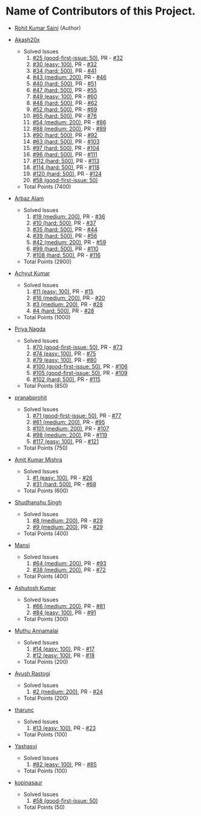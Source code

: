 # Name of Contributors of this Project.

- [Rohit Kumar Saini](https://github.com/rockingrohit9639) (Author)

- [Akash20x](https://github.com/Akash20x)
  - Solved Issues
    1. [#25 (good-first-issue: 50)](https://github.com/rockingrohit9639/TextAnalyzer/issues/25), PR - [#32](https://github.com/rockingrohit9639/TextAnalyzer/pull/32)
    2. [#30 (easy: 100)](https://github.com/rockingrohit9639/TextAnalyzer/issues/30), PR - [#32](https://github.com/rockingrohit9639/TextAnalyzer/pull/33)
    3. [#34 (hard: 500)](https://github.com/rockingrohit9639/TextAnalyzer/issues/34), PR - [#41](https://github.com/rockingrohit9639/TextAnalyzer/pull/41)
    4. [#43 (medium: 200)](https://github.com/rockingrohit9639/TextAnalyzer/issues/43), PR - [#46](https://github.com/rockingrohit9639/TextAnalyzer/pull/46)
    5. [#40 (hard: 500)](https://github.com/rockingrohit9639/TextAnalyzer/issues/40), PR - [#51](https://github.com/rockingrohit9639/TextAnalyzer/pull/51)
    6. [#47 (hard: 500)](https://github.com/rockingrohit9639/TextAnalyzer/issues/47), PR - [#55](https://github.com/rockingrohit9639/TextAnalyzer/pull/55)
    7. [#49 (easy: 100)](https://github.com/rockingrohit9639/TextAnalyzer/issues/49), PR - [#60](https://github.com/rockingrohit9639/TextAnalyzer/pull/60)
    8. [#48 (hard: 500)](https://github.com/rockingrohit9639/TextAnalyzer/issues/48), PR - [#62](https://github.com/rockingrohit9639/TextAnalyzer/pull/62)
    9. [#52 (hard: 500)](https://github.com/rockingrohit9639/TextAnalyzer/issues/52), PR - [#69](https://github.com/rockingrohit9639/TextAnalyzer/pull/69)
    10. [#65 (hard: 500)](https://github.com/rockingrohit9639/TextAnalyzer/issues/65), PR - [#76](https://github.com/rockingrohit9639/TextAnalyzer/pull/76)
    11. [#54 (medium: 200)](https://github.com/rockingrohit9639/TextAnalyzer/issues/54), PR - [#86](https://github.com/rockingrohit9639/TextAnalyzer/pull/86)
    12. [#88 (medium: 200)](https://github.com/rockingrohit9639/TextAnalyzer/issues/88), PR - [#89](https://github.com/rockingrohit9639/TextAnalyzer/pull/89)
    13. [#90 (hard: 500)](https://github.com/rockingrohit9639/TextAnalyzer/issues/90), PR - [#92](https://github.com/rockingrohit9639/TextAnalyzer/pull/92)
    14. [#63 (hard: 500)](https://github.com/rockingrohit9639/TextAnalyzer/issues/63), PR - [#103](https://github.com/rockingrohit9639/TextAnalyzer/pull/103)
    15. [#97 (hard: 500)](https://github.com/rockingrohit9639/TextAnalyzer/issues/97), PR - [#104](https://github.com/rockingrohit9639/TextAnalyzer/pull/104)
    16. [#96 (hard: 500)](https://github.com/rockingrohit9639/TextAnalyzer/issues/96), PR - [#111](https://github.com/rockingrohit9639/TextAnalyzer/pull/111)
    17. [#112 (hard: 500)](https://github.com/rockingrohit9639/TextAnalyzer/issues/112), PR - [#113](https://github.com/rockingrohit9639/TextAnalyzer/pull/113)
    18. [#114 (hard: 500)](https://github.com/rockingrohit9639/TextAnalyzer/issues/114), PR - [#118](https://github.com/rockingrohit9639/TextAnalyzer/pull/118)
    19. [#120 (hard: 500)](https://github.com/rockingrohit9639/TextAnalyzer/issues/120), PR - [#124](https://github.com/rockingrohit9639/TextAnalyzer/pull/124)
    20. [#58 (good-first-issue: 50)](https://github.com/rockingrohit9639/TextAnalyzer/issues/58)
  - Total Points (7400)

- [Arbaz Alam](https://github.com/arbazalam01)
  - Solved Issues 
    1. [#19 (medium: 200)](https://github.com/rockingrohit9639/TextAnalyzer/issues/19), PR - [#36](https://github.com/rockingrohit9639/TextAnalyzer/pull/36)
    2. [#10 (hard: 500)](https://github.com/rockingrohit9639/TextAnalyzer/issues/10), PR - [#37](https://github.com/rockingrohit9639/TextAnalyzer/pull/37)
    3. [#35 (hard: 500)](https://github.com/rockingrohit9639/TextAnalyzer/issues/35), PR - [#44](https://github.com/rockingrohit9639/TextAnalyzer/pull/44)
    4. [#39 (hard: 500)](https://github.com/rockingrohit9639/TextAnalyzer/issues/39), PR - [#56](https://github.com/rockingrohit9639/TextAnalyzer/pull/56)
    5. [#42 (medium: 200)](https://github.com/rockingrohit9639/TextAnalyzer/issues/42), PR - [#59](https://github.com/rockingrohit9639/TextAnalyzer/pull/59)
    6. [#99 (hard: 500)](https://github.com/rockingrohit9639/TextAnalyzer/issues/99), PR - [#110](https://github.com/rockingrohit9639/TextAnalyzer/pull/110)
    7. [#108 (hard: 500)](https://github.com/rockingrohit9639/TextAnalyzer/issues/108), PR - [#116](https://github.com/rockingrohit9639/TextAnalyzer/pull/116)
  - Total Points (2900)

- [Achyut Kumar](https://github.com/Sloth-Panda)
  - Solved Issues
    1. [#11 (easy: 100)](https://github.com/rockingrohit9639/TextAnalyzer/issues/11), PR - [#15](https://github.com/rockingrohit9639/TextAnalyzer/pull/15)
    2. [#16 (medium: 200)](https://github.com/rockingrohit9639/TextAnalyzer/issues/16), PR - [#20](https://github.com/rockingrohit9639/TextAnalyzer/pull/20)
    3. [#3 (medium: 200)](https://github.com/rockingrohit9639/TextAnalyzer/issues/3), PR - [#28](https://github.com/rockingrohit9639/TextAnalyzer/pull/28)
    4. [#4 (hard: 500)](https://github.com/rockingrohit9639/TextAnalyzer/issues/4), PR - [#28](https://github.com/rockingrohit9639/TextAnalyzer/pull/28)
  - Total Points (1000)

- [Priya Nagda](https://github.com/pri1311)
  - Solved Issues
    1. [#70 (good-first-issue: 50)](https://github.com/rockingrohit9639/TextAnalyzer/issues/70), PR - [#73](https://github.com/rockingrohit9639/TextAnalyzer/pull/73)
    2. [#74 (easy: 100)](https://github.com/rockingrohit9639/TextAnalyzer/issues/74), PR - [#75](https://github.com/rockingrohit9639/TextAnalyzer/pull/75)
    3. [#79 (easy: 100)](https://github.com/rockingrohit9639/TextAnalyzer/issues/74), PR - [#80](https://github.com/rockingrohit9639/TextAnalyzer/pull/80)
    4. [#100 (good-first-issue: 50)](https://github.com/rockingrohit9639/TextAnalyzer/issues/100), PR - [#106](https://github.com/rockingrohit9639/TextAnalyzer/pull/106)
    5. [#105 (good-first-issue: 50)](https://github.com/rockingrohit9639/TextAnalyzer/issues/105), PR - [#109](https://github.com/rockingrohit9639/TextAnalyzer/pull/109)
    6. [#102 (hard: 500)](https://github.com/rockingrohit9639/TextAnalyzer/issues/102), PR - [#115](https://github.com/rockingrohit9639/TextAnalyzer/pull/115)
  - Total Points (850)

- [pranabprohit](https://github.com/pranabprohit)
  - Solved Issues
    1. [#71 (good-first-issue: 50)](https://github.com/rockingrohit9639/TextAnalyzer/issues/71), PR - [#77](https://github.com/rockingrohit9639/TextAnalyzer/pull/77)
    2. [#61 (medium: 200)](https://github.com/rockingrohit9639/TextAnalyzer/issues/61), PR - [#95](https://github.com/rockingrohit9639/TextAnalyzer/pull/95)
    3. [#101 (medium: 200)](https://github.com/rockingrohit9639/TextAnalyzer/issues/101), PR - [#107](https://github.com/rockingrohit9639/TextAnalyzer/pull/107)
    4. [#98 (medium: 200)](https://github.com/rockingrohit9639/TextAnalyzer/issues/98), PR - [#119](https://github.com/rockingrohit9639/TextAnalyzer/pull/119)
    5. [#117 (easy: 100)](https://github.com/rockingrohit9639/TextAnalyzer/issues/117), PR - [#121](https://github.com/rockingrohit9639/TextAnalyzer/pull/121)
  - Total Points (750)

- [Amit Kumar Mishra](https://github.com/Amit366)
  - Solved Issues
    1. [#1 (easy: 100)](https://github.com/rockingrohit9639/TextAnalyzer/issues/1), PR - [#26](https://github.com/rockingrohit9639/TextAnalyzer/pull/26)
    2. [#31 (hard: 500)](https://github.com/rockingrohit9639/TextAnalyzer/issues/31), PR - [#68](https://github.com/rockingrohit9639/TextAnalyzer/pull/68)
  - Total Points (600)

- [Shudhanshu Singh](https://github.com/ShudhanshuSingh) 
   - Solved Issues
      1. [#8 (medium: 200)](https://github.com/rockingrohit9639/TextAnalyzer/issues/8), PR - [#29](https://github.com/rockingrohit9639/TextAnalyzer/pull/29)
      2. [#9 (medium: 200)](https://github.com/rockingrohit9639/TextAnalyzer/issues/9), PR - [#29](https://github.com/rockingrohit9639/TextAnalyzer/pull/29)
   - Total Points (400) 

- [Mansi](https://github.com/Mansi3546)
  - Solved Issues
    1. [#64 (medium: 200)](https://github.com/rockingrohit9639/TextAnalyzer/issues/64), PR - [#93](https://github.com/rockingrohit9639/TextAnalyzer/pull/93)
    2. [#38 (medium: 200)](https://github.com/rockingrohit9639/TextAnalyzer/issues/38), PR - [#72](https://github.com/rockingrohit9639/TextAnalyzer/pull/72)
  - Total Points (400)

- [Ashutosh Kumar](https://github.com/Blastoise)
  - Solved Issues 
    1. [#66 (medium: 200)](https://github.com/rockingrohit9639/TextAnalyzer/issues/66), PR - [#81](https://github.com/rockingrohit9639/TextAnalyzer/pull/81)
    2. [#84 (easy: 100)](https://github.com/rockingrohit9639/TextAnalyzer/issues/84), PR - [#91](https://github.com/rockingrohit9639/TextAnalyzer/pull/91)
  - Total Points (300)
  
- [Muthu Annamalai](https://github.com/muthuannamalai12)
  - Solved Issues
    1. [#14 (easy: 100)](https://github.com/rockingrohit9639/TextAnalyzer/issues/14), PR - [#17](https://github.com/rockingrohit9639/TextAnalyzer/pull/17)
    2. [#12 (easy: 100)](https://github.com/rockingrohit9639/TextAnalyzer/issues/12), PR - [#18](https://github.com/rockingrohit9639/TextAnalyzer/pull/18)
  - Total Points (200)   

- [Ayush Rastogi](https://github.com/ayushrastogi689)
  - Solved Issues 
    1. [#2 (medium: 200)](https://github.com/rockingrohit9639/TextAnalyzer/issues/2), PR - [#24](https://github.com/rockingrohit9639/TextAnalyzer/pull/24)
  - Total Points (200)
 
- [tharunc](https://github.com/tharunc)
  - Solved Issues
    1. [#13 (easy: 100)](https://github.com/rockingrohit9639/TextAnalyzer/issues/13), PR - [#23](https://github.com/rockingrohit9639/TextAnalyzer/pull/23)
  - Total Points (100)

- [Yashasvi](https://github.com/kmryashasvi)
  - Solved Issues
    1. [#82 (easy: 100)](https://github.com/rockingrohit9639/TextAnalyzer/issues/82), PR - [#85](https://github.com/rockingrohit9639/TextAnalyzer/pull/85)
  - Total Points (100)

- [kopinasaur](https://github.com/kopinasaur)
  - Solved Issues
    1. [#58 (good-first-issue: 50)](https://github.com/rockingrohit9639/TextAnalyzer/issues/58)
  - Total Points (50)
